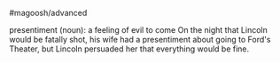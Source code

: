 #magoosh/advanced

presentiment (noun): a feeling of evil to come 
On the night that Lincoln would be fatally shot, his wife had a presentiment about going to Ford's 
Theater, but Lincoln persuaded her that everything would be fine. 
